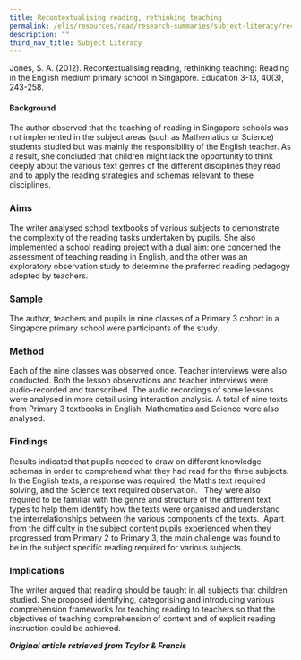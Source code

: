 ```yaml
---
title: Recontextualising reading, rethinking teaching
permalink: /elis/resources/read/research-summaries/subject-literacy/recontextualise-reading-rethinking-teaching/
description: ""
third_nav_title: Subject Literacy
---
```

Jones, S. A. (2012). Recontextualising reading, rethinking teaching: Reading in the English medium primary school in Singapore. Education 3-13, 40(3), 243-258.



#### Background

The author observed that the teaching of reading in Singapore schools was not implemented in the subject areas (such as Mathematics or Science) students studied but was mainly the responsibility of the English teacher. As a result, she concluded that children might lack the opportunity to think deeply about the various text genres of the different disciplines they read and to apply the reading strategies and schemas relevant to these disciplines.

### Aims

The writer analysed school textbooks of various subjects to demonstrate the complexity of the reading tasks undertaken by pupils. She also implemented a school reading project with a dual aim: one concerned the assessment of teaching reading in English, and the other was an exploratory observation study to determine the preferred reading pedagogy adopted by teachers.

### Sample

The author, teachers and pupils in nine classes of a Primary 3 cohort in a Singapore primary school were participants of the study.

### Method

Each of the nine classes was observed once. Teacher interviews were also conducted. Both the lesson observations and teacher interviews were audio-recorded and transcribed. The audio recordings of some lessons were analysed in more detail using interaction analysis. A total of nine texts from Primary 3 textbooks in English, Mathematics and Science were also analysed.

### Findings

Results indicated that pupils needed to draw on different knowledge schemas in order to comprehend what they had read for the three subjects. In the English texts, a response was required; the Maths text required solving, and the Science text required observation.   They were also required to be familiar with the genre and structure of the different text types to help them identify how the texts were organised and understand the interrelationships between the various components of the texts.  Apart from the difficulty in the subject content pupils experienced when they progressed from Primary 2 to Primary 3, the main challenge was found to be in the subject specific reading required for various subjects.

### Implications

The writer argued that reading should be taught in all subjects that children studied. She proposed identifying, categorising and introducing various comprehension frameworks for teaching reading to teachers so that the objectives of teaching comprehension of content and of explicit reading instruction could be achieved.

_**Original article retrieved from Taylor & Francis**_   

